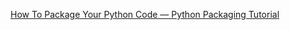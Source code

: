 [How To Package Your Python Code — Python Packaging Tutorial](https://python-packaging.readthedocs.io/en/latest/index.html)